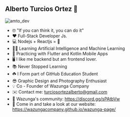 ## Alberto Turcios Ortez 💚
![amto_dev](https://firebasestorage.googleapis.com/v0/b/paper-92d84.appspot.com/o/wazunga-image%2Famto_dev_option.png?alt=media&token=c350e5b0-3ac4-4836-b272-0568301f5b97)

- 🤓 "If you can think it, you can do it" 
- ❤️ Full-Stack Developer Js.
- 💻 Nodejs + Reactjs  = 💚
- 👨‍💻 Learning Artificial Intelligence and Machine Learning
-  📱 Practicing with Flutter and Kotlin Mobile Apps
- 🖥️ I like me backend but am frontend lover.
-  📚 Never Stopped Learning
- ☘️ I Form part of GitHub Education Student
- 😎 Graphic Design and Photography Enthusiast
- 💡 Co - Founder of Wazunga Company 
- ✉️ Contact me: turciosortezalberto@gmail.com
- 👥 Wazunga's community: https://discord.gg/sPAtbVw
-  🚀 Come in and take a look at our website: 				https://wazungacompany.github.io/wazunga-page/
